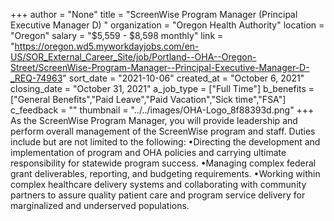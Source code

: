 +++
author = "None"
title = "ScreenWise Program Manager (Principal Executive Manager D) "
organization = "Oregon Health Authority"
location = "Oregon"
salary = "$5,559 - $8,598 monthly"
link = "https://oregon.wd5.myworkdayjobs.com/en-US/SOR_External_Career_Site/job/Portland--OHA--Oregon-Street/ScreenWise-Program-Manager--Principal-Executive-Manager-D-_REQ-74963"
sort_date = "2021-10-06"
created_at = "October 6, 2021"
closing_date = "October 31, 2021"
a_job_type = ["Full Time"]
b_benefits = ["General Benefits","Paid Leave","Paid Vacation","Sick time","FSA"]
c_feedback = ""
thumbnail = "../../images/OHA-Logo_8f88393d.png"
+++
As the ScreenWise Program Manager, you will provide leadership and perform overall management of the ScreenWise program and staff. 
Duties include but are not limited to the following: 
•Directing the development and implementation of program and OHA policies and carrying ultimate responsibility for statewide program success. 
•Managing complex federal grant deliverables, reporting, and budgeting requirements.
•Working within complex healthcare delivery systems and collaborating with community partners to assure quality patient care and program service delivery for marginalized and underserved populations. 
